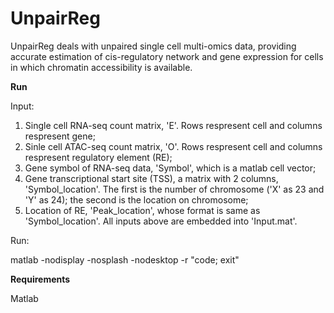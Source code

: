 # UnpairReg
UnpairReg deals with unpaired single cell multi-omics data, providing accurate estimation of cis-regulatory network and gene expression for cells in which chromatin accessibility is available.

**Run**

Input:
1. Single cell RNA-seq count matrix, 'E'. Rows respresent cell and columns respresent gene;
2. Sinle cell ATAC-seq count matrix, 'O'. Rows respresent cell and columns respresent regulatory element (RE); 
3. Gene symbol of RNA-seq data, 'Symbol', which is a matlab cell vector;
4. Gene transcriptional start site (TSS), a matrix with 2 columns, 'Symbol_location'. The first is the number of chromosome ('X' as 23 and 'Y' as 24); the second is the location on chromosome;
5.  Location of  RE, 'Peak_location', whose format is same as 'Symbol_location'.
All inputs above are embedded into 'Input.mat'.

Run:

matlab -nodisplay -nosplash -nodesktop -r "code; exit"

**Requirements**

Matlab
